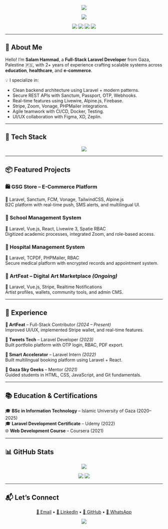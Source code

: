 <p align="center">
  <img src="https://capsule-render.vercel.app/api?type=waving&color=8B5CF6&height=200&section=header&text=Salam%20Hammad&fontSize=45&fontColor=ffffff&animation=twinkling" />
</p>


<p align="center">
  <img src="https://readme-typing-svg.demolab.com?font=Fira+Code&weight=500&size=22&pause=1000&color=8B5CF6&center=true&vCenter=true&width=500&lines=Full-Stack+Laravel+Developer;Backend+Engineer+%7C+API+Integrator;2%2B+Years+of+Professional+Experience;Passionate+about+Clean+Code+%26+Real-Time+Apps" />
</p>

<p align="center">
  <a href="mailto:salamhammad2003@gmail.com"><img src="https://img.shields.io/badge/Email-salamhammad2003@gmail.com-8B5CF6?style=flat-square&logo=gmail"></a>
  <a href="https://linkedin.com/in/salam-hammad-9b8327278"><img src="https://img.shields.io/badge/LinkedIn-SalamHammad-0A66C2?style=flat-square&logo=linkedin"></a>
  <a href="https://github.com/salam-hammad"><img src="https://img.shields.io/badge/GitHub-salam--hammad-333?style=flat-square&logo=github"></a>
  <a href="https://wa.me/972594797932"><img src="https://img.shields.io/badge/WhatsApp-Message-25D366?style=flat-square&logo=whatsapp"></a>
</p>

---

## 👋 About Me

Hello! I’m **Salam Hammad**, a **Full-Stack Laravel Developer** from Gaza, Palestine 🇵🇸, with 2+ years of experience crafting scalable systems across **education**, **healthcare**, and **e-commerce**.

💡 I specialize in:
- Clean backend architecture using Laravel + modern patterns.
- Secure REST APIs with Sanctum, Passport, OTP, Webhooks.
- Real-time features using Livewire, Alpine.js, Firebase.
- Stripe, Zoom, Vonage, PHPMailer integrations.
- Agile teamwork with CI/CD, Docker, Testing.
- UI/UX collaboration with Figma, XD, Zeplin.

---

## 🚀 Tech Stack

<p align="center">
  <img src="https://skillicons.dev/icons?i=php,laravel,vue,react,tailwind,docker,js,ts,nodejs,mysql,postgres,firebase,java,html,css&perline=9" />
</p>

---

## 📦 Featured Projects

### 🛍 GSG Store – E-Commerce Platform  
🔧 Laravel, Sanctum, FCM, Vonage, TailwindCSS, Alpine.js  
B2C platform with real-time push, SMS alerts, and multilingual UI.

### 🏫 School Management System  
🔧 Laravel, Vue.js, React, Livewire 3, Spatie RBAC  
Digitized academic processes, integrated Zoom, and role-based access.

### 🏥 Hospital Management System  
🔧 Laravel, TCPDF, PHPMailer, RBAC  
Secure medical platform with encrypted records and appointment system.

### 🎨 ArtFeat – Digital Art Marketplace *(Ongoing)*  
🔧 Laravel, Vue.js, Stripe, Realtime Notifications  
Artist profiles, wallets, community tools, and admin CMS.

---

## 💼 Experience

**🔹 ArtFeat** – Full-Stack Contributor *(2024 – Present)*  
Improved UI/UX, implemented Stripe wallet, and real-time features.

**🔹 Tweets Tech** – Laravel Developer *(2023)*  
Built portfolio platform with OTP login, RBAC, PDF export.

**🔹 Smart Accelerator** – Laravel Intern *(2022)*  
Built multilingual booking platform using Laravel + React.

**🔹 Gaza Sky Geeks** – Mentor *(2021)*  
Guided students in HTML, CSS, JavaScript, and Git fundamentals.

---

## 📚 Education & Certifications

🎓 **BSc in Information Technology** – Islamic University of Gaza (2020–2025)  
🎓 **Laravel Development Certificate** – Udemy (2022)  
🌐 **Web Development Course** – Coursera (2021)

---

## 📊 GitHub Stats

<p align="center">
  <img src="https://github-readme-streak-stats.herokuapp.com?user=salam-hammad&theme=tokyonight&hide_border=true" />
</p>

<p align="center">
  <img src="https://github-readme-stats.vercel.app/api?username=salam-hammad&show_icons=true&theme=tokyonight&hide_border=true" />
  <img src="https://github-readme-stats.vercel.app/api/top-langs/?username=salam-hammad&layout=compact&theme=tokyonight&hide_border=true" />
</p>




---

## 📬 Let’s Connect

<p align="center">
  <a href="mailto:salamhammad2003@gmail.com">📩 Email</a> • 
  <a href="https://linkedin.com/in/salam-hammad-9b8327278">🔗 LinkedIn</a> • 
  <a href="https://github.com/salam-hammad">🐙 GitHub</a> • 
  <a href="https://wa.me/972594797932">💬 WhatsApp</a>
</p>

<p align="center">
  <img src="https://capsule-render.vercel.app/api?type=waving&color=0:8B5CF6,100:A78BFA&height=120&section=footer" />
</p>
